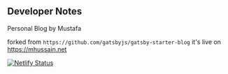 ## Developer Notes

Personal Blog by Mustafa 

forked from `https://github.com/gatsbyjs/gatsby-starter-blog`
it's live on https://mhussain.net

[![Netlify Status](https://api.netlify.com/api/v1/badges/1c368fb3-9498-4dc5-b826-970667ec5a89/deploy-status)](https://app.netlify.com/sites/mhussain/deploys)